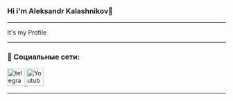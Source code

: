 ### Hi i'm Aleksandr Kalashnikov👾

---

It's my Profile


---

### 🤝 Социальные сети:

  <div id="badges">
    <a href="https://t.me/kalashnikov_official" target="_blank">
      <img src="https://cdn-icons-png.flaticon.com/512/2111/2111646.png" width="40" height="40" alt="telegram group" />
    </a>
    <a href="https://www.youtube.com/@Kalashnikov_prog/videos" target="_blank">
      <img src="https://cdn-icons-png.flaticon.com/512/3670/3670147.png" width="40" height="40" alt="Youtube"/>
    </a>
  </div>

---
